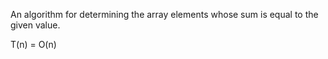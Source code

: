 An algorithm for determining the array elements whose sum is equal to the given value.

T(n) = O(n)
